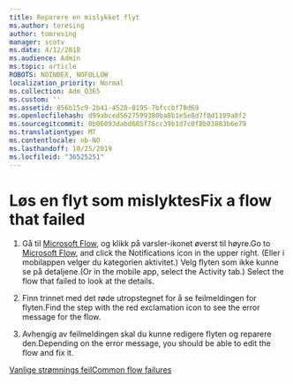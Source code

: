 ```yaml
---
title: Reparere en mislykket flyt
ms.author: toresing
author: tomresing
manager: scotv
ms.date: 4/12/2018
ms.audience: Admin
ms.topic: article
ROBOTS: NOINDEX, NOFOLLOW
localization_priority: Normal
ms.collection: Adm_O365
ms.custom: ''
ms.assetid: 856b15c9-2b41-4528-8195-7bfccbf78d69
ms.openlocfilehash: d99abced5627599380ba8b1e5e8d7f8d1109a8f2
ms.sourcegitcommit: 0b06093dabd685f76cc39b1d7c0f8b03883b6e79
ms.translationtype: MT
ms.contentlocale: nb-NO
ms.lasthandoff: 10/25/2019
ms.locfileid: "36525251"
---
```

# <a name="fix-a-flow-that-failed"></a><span data-ttu-id="b4cfc-102">Løs en flyt som mislyktes</span><span class="sxs-lookup"><span data-stu-id="b4cfc-102">Fix a flow that failed</span></span>

1. <span data-ttu-id="b4cfc-103">Gå til [Microsoft Flow](https://flow.microsoft.com/), og klikk på varsler-ikonet øverst til høyre.</span><span class="sxs-lookup"><span data-stu-id="b4cfc-103">Go to [Microsoft Flow](https://flow.microsoft.com/), and click the Notifications icon in the upper right.</span></span> <span data-ttu-id="b4cfc-104">(Eller i mobilappen velger du kategorien aktivitet.) Velg flyten som ikke kunne se på detaljene.</span><span class="sxs-lookup"><span data-stu-id="b4cfc-104">(Or in the mobile app, select the Activity tab.) Select the flow that failed to look at the details.</span></span>
    
2. <span data-ttu-id="b4cfc-105">Finn trinnet med det røde utropstegnet for å se feilmeldingen for flyten.</span><span class="sxs-lookup"><span data-stu-id="b4cfc-105">Find the step with the red exclamation icon to see the error message for the flow.</span></span>
    
3. <span data-ttu-id="b4cfc-106">Avhengig av feilmeldingen skal du kunne redigere flyten og reparere den.</span><span class="sxs-lookup"><span data-stu-id="b4cfc-106">Depending on the error message, you should be able to edit the flow and fix it.</span></span> 
    
[<span data-ttu-id="b4cfc-107">Vanlige strømnings feil</span><span class="sxs-lookup"><span data-stu-id="b4cfc-107">Common flow failures</span></span>](https://go.microsoft.com/fwlink/?linkid=872110)
  

